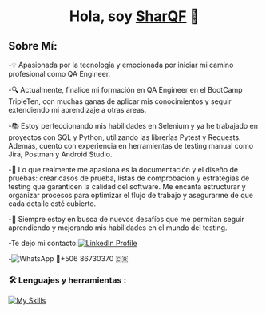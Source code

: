 <div align="center">
<h1 align="center">Hola, soy <a href="https://aristi.dev">SharQF</a> 👋</h1>
</div>

## Sobre Mí:

-💡 Apasionada por la tecnología y emocionada por iniciar mi camino profesional como QA Engineer.

-🔍 Actualmente, finalice mi formación en QA Engineer en el BootCamp TripleTen, con muchas ganas de aplicar mis conocimientos y seguir extendiendo mi aprendizaje a otras areas.

-📚 Estoy perfeccionando mis habilidades en Selenium y ya he trabajado en proyectos con SQL y Python, utilizando las librerías Pytest y Requests. Además, cuento con experiencia en herramientas de testing manual como Jira, Postman y Android Studio.

-📝 Lo que realmente me apasiona es la documentación y el diseño de pruebas: crear casos de prueba, listas de comprobación y estrategias de testing que garanticen la calidad del software. Me encanta estructurar y organizar procesos para optimizar el flujo de trabajo y asegurarme de que cada detalle esté cubierto.

-🚀 Siempre estoy en busca de nuevos desafíos que me permitan seguir aprendiendo y mejorando mis habilidades en el mundo del testing.

-Te dejo mi contacto:[![LinkedIn Profile]( https://img.shields.io/badge/LinkedIn-blue)](https://www.linkedin.com/in/charlyn-quesada-fern%C3%A1ndez/)

-![WhatsApp](https://img.shields.io/badge/WthasApp-green) 📱+506 86730370 🇨🇷

### :hammer_and_wrench: Lenguajes y herramientas :

<div id="header" align="left">
   
   [![My Skills](https://skillicons.dev/icons?i=py,postman,java,github,selenium)](https://skillicons.dev)
 
 </div>

